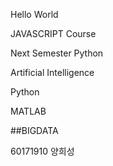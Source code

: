 Hello World

JAVASCRIPT Course

Next Semester Python

Artificial Intelligence

Python

MATLAB

##BIGDATA

60171910 양희성

